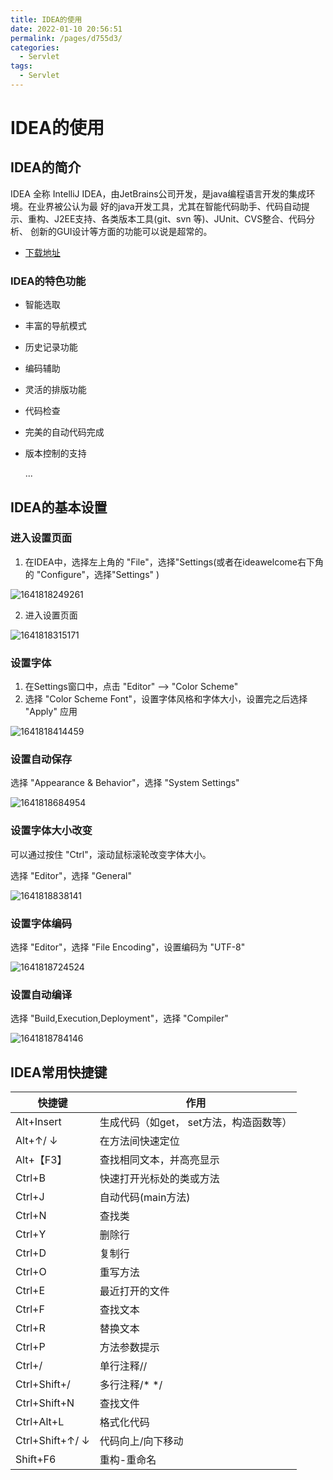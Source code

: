 ```yaml
---
title: IDEA的使用
date: 2022-01-10 20:56:51
permalink: /pages/d755d3/
categories:
  - Servlet
tags:
  - Servlet
---
```

# IDEA的使用

## IDEA的简介

IDEA 全称 IntelliJ IDEA，由JetBrains公司开发，是java编程语言开发的集成环境。在业界被公认为最
好的java开发工具，尤其在智能代码助手、代码自动提示、重构、J2EE支持、各类版本工具(git、svn
等)、JUnit、CVS整合、代码分析、 创新的GUI设计等方面的功能可以说是超常的。

- [下载地址](https://www.jetbrains.com/idea/)

### IDEA的特色功能

- 智能选取

- 丰富的导航模式

- 历史记录功能

- 编码辅助

- 灵活的排版功能

- 代码检查

- 完美的自动代码完成

- 版本控制的支持

  ...

## IDEA的基本设置

### 进入设置页面

1. 在IDEA中，选择左上角的 "File"，选择"Settings(或者在ideawelcome右下角的 "Configure"，选择"Settings" )

![1641818249261](./images/idea/02.png)

2. 进入设置页面

![1641818315171](./images/idea/03.png)

### 设置字体

1. 在Settings窗口中，点击 "Editor" —> "Color Scheme"
2. 选择 "Color Scheme Font"，设置字体风格和字体大小，设置完之后选择 "Apply" 应用

![1641818414459](./images/idea/04.png)

### 设置自动保存

选择 "Appearance & Behavior"，选择 "System Settings"

![1641818684954](./images/idea/05.png)

### 设置字体大小改变

可以通过按住 "Ctrl"，滚动鼠标滚轮改变字体大小。

选择 "Editor"，选择 "General"

![1641818838141](./images/idea/08.png)

### 设置字体编码

选择 "Editor"，选择 "File Encoding"，设置编码为 "UTF-8"

![1641818724524](./images/idea/06.png)

### 设置自动编译

 选择 "Build,Execution,Deployment"，选择 "Compiler"

![1641818784146](./images/idea/07.png)

## IDEA常用快捷键

| 快捷键          | 作用                                    |
| --------------- | --------------------------------------- |
| Alt+Insert      | 生成代码（如get， set方法，构造函数等） |
| Alt+↑/ ↓        | 在方法间快速定位                        |
| Alt+【F3】      | 查找相同文本，并高亮显示                |
| Ctrl+B          | 快速打开光标处的类或方法                |
| Ctrl+J          | 自动代码(main方法)                      |
| Ctrl+N          | 查找类                                  |
| Ctrl+Y          | 删除行                                  |
| Ctrl+D          | 复制行                                  |
| Ctrl+O          | 重写方法                                |
| Ctrl+E          | 最近打开的文件                          |
| Ctrl+F          | 查找文本                                |
| Ctrl+R          | 替换文本                                |
| Ctrl+P          | 方法参数提示                            |
| Ctrl+/          | 单行注释//                              |
| Ctrl+Shift+/    | 多行注释/* */                           |
| Ctrl+Shift+N    | 查找文件                                |
| Ctrl+Alt+L      | 格式化代码                              |
| Ctrl+Shift+↑/ ↓ | 代码向上/向下移动                       |
| Shift+F6        | 重构-重命名                             |

